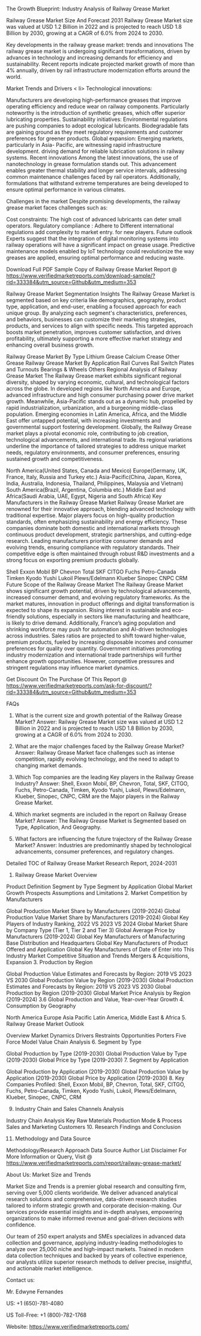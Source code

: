The Growth Blueprint: Industry Analysis of Railway Grease Market


Railway Grease Market Size And Forecast 2031
Railway Grease Market size was valued at USD 1.2 Billion in 2022 and is projected to reach USD 1.8 Billion by 2030, growing at a CAGR of 6.0% from 2024 to 2030.

Key developments in the railway grease market: trends and innovations
The railway grease market is undergoing significant transformations, driven by advances in technology and increasing demands for efficiency and sustainability. Recent reports indicate projected market growth of more than 4% annually, driven by rail infrastructure modernization efforts around the world.

Market Trends and Drivers
< li>
Technological innovations:

Manufacturers are developing high-performance greases that improve operating efficiency and reduce wear on railway components. Particularly noteworthy is the introduction of synthetic greases, which offer superior lubricating properties.
Sustainability initiatives: Environmental regulations are pushing companies to adopt ecological lubricants. Biodegradable fats are gaining ground as they meet regulatory requirements and customer preferences for greener products.
Global expansion: Emerging markets, particularly in Asia- Pacific, are witnessing rapid infrastructure development. driving demand for reliable lubrication solutions in railway systems.
Recent innovations
Among the latest innovations, the use of nanotechnology in grease formulation stands out. This advancement enables greater thermal stability and longer service intervals, addressing common maintenance challenges faced by rail operators. Additionally, formulations that withstand extreme temperatures are being developed to ensure optimal performance in various climates.

Challenges in the market
Despite promising developments, the railway grease market faces challenges such as:

Cost constraints: The high cost of advanced lubricants can deter small operators.
Regulatory compliance : Adhere to Different international regulations add complexity to market entry. for new players.
Future outlook
Experts suggest that the integration of digital monitoring systems into railway operations will have a significant impact on grease usage. Predictive maintenance models enabled by IoT technology could revolutionize the way greases are applied, ensuring optimal performance and reducing waste.

Download Full PDF Sample Copy of Railway Grease Market Report @ https://www.verifiedmarketreports.com/download-sample/?rid=333384&utm_source=Github&utm_medium=353

Railway Grease Market Segmentation Insights
The Railway Grease Market is segmented based on key criteria like demographics, geography, product type, application, and end-user, enabling a focused approach for each unique group. By analyzing each segment's characteristics, preferences, and behaviors, businesses can customize their marketing strategies, products, and services to align with specific needs. This targeted approach boosts market penetration, improves customer satisfaction, and drives profitability, ultimately supporting a more effective market strategy and enhancing overall business growth.

Railway Grease Market By Type
Lithium Grease
Calcium Crease
Other Grease
Railway Grease Market By Application
Rail Curves
Rail Switch Plates and Turnouts
Bearings & Wheels
Others
Regional Analysis of Railway Grease Market
The Railway Grease market exhibits significant regional diversity, shaped by varying economic, cultural, and technological factors across the globe. In developed regions like North America and Europe, advanced infrastructure and high consumer purchasing power drive market growth. Meanwhile, Asia-Pacific stands out as a dynamic hub, propelled by rapid industrialization, urbanization, and a burgeoning middle-class population. Emerging economies in Latin America, Africa, and the Middle East offer untapped potential, with increasing investments and governmental support fostering development. Globally, the Railway Grease market plays a pivotal economic role, contributing to job creation, technological advancements, and international trade. Its regional variations underline the importance of tailored strategies to address unique market needs, regulatory environments, and consumer preferences, ensuring sustained growth and competitiveness.

North America(United States, Canada and Mexico)
Europe(Germany, UK, France, Italy, Russia and Turkey etc.)
Asia-Pacific(China, Japan, Korea, India, Australia, Indonesia, Thailand, Philippines, Malaysia and Vietnam)
South America(Brazil, Argentina, Columbia etc.)
Middle East and Africa(Saudi Arabia, UAE, Egypt, Nigeria and South Africa)
Key Manufacturers in the Railway Grease Market
Railway Grease Market are renowned for their innovative approach, blending advanced technology with traditional expertise. Major players focus on high-quality production standards, often emphasizing sustainability and energy efficiency. These companies dominate both domestic and international markets through continuous product development, strategic partnerships, and cutting-edge research. Leading manufacturers prioritize consumer demands and evolving trends, ensuring compliance with regulatory standards. Their competitive edge is often maintained through robust R&D investments and a strong focus on exporting premium products globally.

Shell
Exxon Mobil
BP
Chevron
Total
SKF
CITGO
Fuchs
Petro-Canada
Timken
Kyodo Yushi
Lukoil
Plews/Edelmann
Klueber
Sinopec
CNPC
CRM
Future Scope of the Railway Grease Market
The Railway Grease Market shows significant growth potential, driven by technological advancements, increased consumer demand, and evolving regulatory frameworks. As the market matures, innovation in product offerings and digital transformation is expected to shape its expansion. Rising interest in sustainable and eco-friendly solutions, especially in sectors like manufacturing and healthcare, is likely to drive demand. Additionally, France’s aging population and shrinking workforce may push for automation and AI-driven technologies across industries. Sales ratios are projected to shift toward higher-value, premium products, fueled by increasing disposable incomes and consumer preferences for quality over quantity. Government initiatives promoting industry modernization and international trade partnerships will further enhance growth opportunities. However, competitive pressures and stringent regulations may influence market dynamics.

Get Discount On The Purchase Of This Report @ https://www.verifiedmarketreports.com/ask-for-discount/?rid=333384&utm_source=Github&utm_medium=353

FAQs
1. What is the current size and growth potential of the Railway Grease Market?
Answer: Railway Grease Market size was valued at USD 1.2 Billion in 2022 and is projected to reach USD 1.8 Billion by 2030, growing at a CAGR of 6.0% from 2024 to 2030.

2. What are the major challenges faced by the Railway Grease Market?
Answer: Railway Grease Market face challenges such as intense competition, rapidly evolving technology, and the need to adapt to changing market demands.

3. Which Top companies are the leading Key players in the Railway Grease Industry?
Answer: Shell, Exxon Mobil, BP, Chevron, Total, SKF, CITGO, Fuchs, Petro-Canada, Timken, Kyodo Yushi, Lukoil, Plews/Edelmann, Klueber, Sinopec, CNPC, CRM are the Major players in the Railway Grease Market.

4. Which market segments are included in the report on Railway Grease Market?
Answer: The Railway Grease Market is Segmented based on Type, Application, And Geography.

5. What factors are influencing the future trajectory of the Railway Grease Market?
Answer: Industries are predominantly shaped by technological advancements, consumer preferences, and regulatory changes.

Detailed TOC of Railway Grease Market Research Report, 2024-2031
1. Railway Grease Market Overview

Product Definition
Segment by Type
Segment by Application
Global Market Growth Prospects
Assumptions and Limitations
2. Market Competition by Manufacturers

Global Production Market Share by Manufacturers (2019-2024)
Global Production Value Market Share by Manufacturers (2019-2024)
Global Key Players of Industry Ranking, 2022 VS 2023 VS 2024
Global Market Share by Company Type (Tier 1, Tier 2 and Tier 3)
Global Average Price by Manufacturers (2019-2024)
Global Key Manufacturers of Manufacturing Base Distribution and Headquarters
Global Key Manufacturers of Product Offered and Application
Global Key Manufacturers of Date of Enter into This Industry
Market Competitive Situation and Trends
Mergers & Acquisitions, Expansion
3. Production by Region

Global Production Value Estimates and Forecasts by Region: 2019 VS 2023 VS 2030
Global Production Value by Region (2019-2030)
Global Production Estimates and Forecasts by Region: 2019 VS 2023 VS 2030
Global Production by Region (2019-2030)
Global Market Price Analysis by Region (2019-2024) 3.6 Global Production and Value, Year-over-Year Growth
4. Consumption by Geography

North America
Europe
Asia Pacific
Latin America, Middle East & Africa
5. Railway Grease Market Outlook

Overview
Market Dynamics
Drivers
Restraints
Opportunities
Porters Five Force Model
Value Chain Analysis 
6. Segment by Type

Global Production by Type (2019-2030)
Global Production Value by Type (2019-2030)
Global Price by Type (2019-2030)
7. Segment by Application

Global Production by Application (2019-2030)
Global Production Value by Application (2019-2030)
Global Price by Application (2019-2030)
8. Key Companies Profiled: Shell, Exxon Mobil, BP, Chevron, Total, SKF, CITGO, Fuchs, Petro-Canada, Timken, Kyodo Yushi, Lukoil, Plews/Edelmann, Klueber, Sinopec, CNPC, CRM

9. Industry Chain and Sales Channels Analysis

Industry Chain Analysis
Key Raw Materials
Production Mode & Process
Sales and Marketing
Customers
10. Research Findings and Conclusion

11. Methodology and Data Source

Methodology/Research Approach
Data Source
Author List
Disclaimer
For More Information or Query, Visit @ https://www.verifiedmarketreports.com/report/railway-grease-market/

About Us: Market Size and Trends

Market Size and Trends is a premier global research and consulting firm, serving over 5,000 clients worldwide. We deliver advanced analytical research solutions and comprehensive, data-driven research studies tailored to inform strategic growth and corporate decision-making. Our services provide essential insights and in-depth analyses, empowering organizations to make informed revenue and goal-driven decisions with confidence.

Our team of 250 expert analysts and SMEs specializes in advanced data collection and governance, applying industry-leading methodologies to analyze over 25,000 niche and high-impact markets. Trained in modern data collection techniques and backed by years of collective experience, our analysts utilize superior research methods to deliver precise, insightful, and actionable market intelligence.

Contact us:

Mr. Edwyne Fernandes

US: +1 (650)-781-4080

US Toll-Free: +1 (800)-782-1768

Website: https://www.verifiedmarketreports.com/
